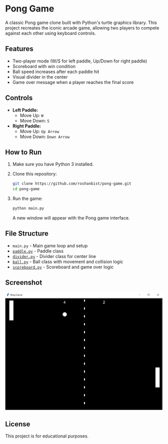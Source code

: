 # Pong Game

A classic Pong game clone built with Python's turtle graphics library. This project recreates the iconic arcade game, allowing two players to compete against each other using keyboard controls.

## Features

- Two-player mode (W/S for left paddle, Up/Down for right paddle)
- Scoreboard with win condition
- Ball speed increases after each paddle hit
- Visual divider in the center
- Game over message when a player reaches the final score

## Controls

- **Left Paddle:**
  - Move Up: `W`
  - Move Down: `S`
- **Right Paddle:**
  - Move Up: `Up Arrow`
  - Move Down: `Down Arrow`

## How to Run

1. Make sure you have Python 3 installed.
2. Clone this repository:
   ```sh
   git clone https://github.com/roshanbist/pong-game.git
   cd pong-game
   ```
3. Run the game:

   ```sh
   python main.py
   ```

   A new window will appear with the Pong game interface.

## File Structure

- `main.py` - Main game loop and setup
- [`paddle.py`](paddle.py) - Paddle class
- [`divider.py`](divider.py) - Divider class for center line
- [`ball.py`](ball.py) - Ball class with movement and collision logic
- [`scoreboard.py`](scoreboard.py) - Scoreboard and game over logic

## Screenshot

![Screenshot](screenshot/screenshot.png)

## License

This project is for educational purposes.
